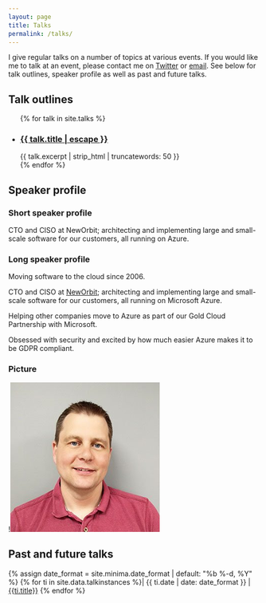 ```yaml
---
layout: page
title: Talks
permalink: /talks/
---
```

I give regular talks on a number of topics at various events. If you would like me to talk at an event, please contact me on [Twitter](https://www.twitter.com/flytzen) or [email](mailto:flytzen@neworbit.co.uk).
See below for talk outlines, speaker profile as well as past and future talks.

<div>
    <h2 class="post-list-heading">Talk outlines</h2>
    <ul class="post-list">
    {% for talk in site.talks %}
    <li>
        <h3>
        <a class="post-link" href="{{ talk.url | relative_url }}">
            {{ talk.title | escape }}
        </a>
        </h3>
        {{ talk.excerpt | strip_html | truncatewords: 50 }}
    </li>
    {% endfor %}
    </ul>
</div>


## Speaker profile
### Short speaker profile
CTO and CISO at NewOrbit; architecting and implementing large and small-scale software for our customers, all running on Azure.

### Long speaker profile
Moving software to the cloud since 2006.

CTO and CISO at [NewOrbit](https://www.neworbit.co.uk); architecting and implementing large and small-scale software for our customers, all running on Microsoft Azure.

Helping other companies move to Azure as part of our Gold Cloud Partnership with Microsoft.

Obsessed with security and excited by how much easier Azure makes it to be GDPR compliant.

### Picture
!![Picture of frans](/assets/franslytzenpicture.jpg)


## Past and future talks  
{% assign date_format = site.minima.date_format | default: "%b %-d, %Y" %}
{% for ti in site.data.talkinstances %}| {{ ti.date | date: date_format }} | [{{ti.title}}]({{ti.link}})
{% endfor %}

